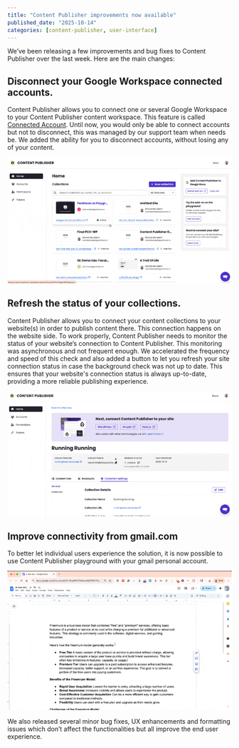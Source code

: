 ```yaml
---
title: "Content Publisher improvements now available"
published_date: "2025-10-14"
categories: [content-publisher, user-interface]
---
```

We’ve been releasing a few improvements and bug fixes to Content Publisher over the last week. Here are the main changes:
## Disconnect your Google Workspace connected accounts.
Content Publisher allows you to connect one or several Google Workspace to your Content Publisher content workspace. This feature is called [Connected Account](https://docs.content.pantheon.io/accounts). Until now, you would only be able to connect accounts but not to disconnect, this was managed by our support team when needs be. We added the ability for you to disconnect accounts, without losing any of your content.

![Disconnect Google account from Content Publisher](../images/release-notes/disconnect-google-account.gif)

## Refresh the status of your collections.
Content Publisher allows you to connect your content collections to your website(s) in order to publish content there. This connection happens on the website side. To work properly, Content Publisher needs to monitor the status of your website’s connection to Content Publisher. This monitoring was asynchronous and not frequent enough. We accelerated the frequency and speed of this check and also added a button to let you refresh your site connection status in case the background check was not up to date. This ensures that your website's connection status is always up-to-date, providing a more reliable publishing experience.

![Refresh status of your collection in Content Dashboard](../images/release-notes/refresh-status-of-collection.gif)

## Improve connectivity from gmail.com
To better let individual users experience the solution, it is now possible to use Content Publisher playground with your gmail personal account.

![Use content publisher playground with your personal gmail account](../images/release-notes/improved-gmail-connectivity.gif)

We also released several minor bug fixes, UX enhancements and formatting issues which don’t affect the functionalities but all improve the end user experience.